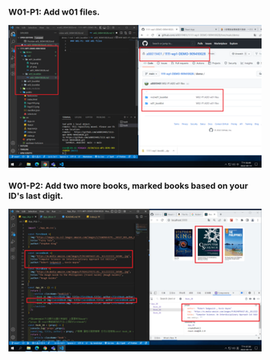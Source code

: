 ### W01-P1: Add w01 files.

![](w02-p1.png)

### W01-P2: Add two more books, marked books based on your ID's last digit.

![](w02-p2.png)
